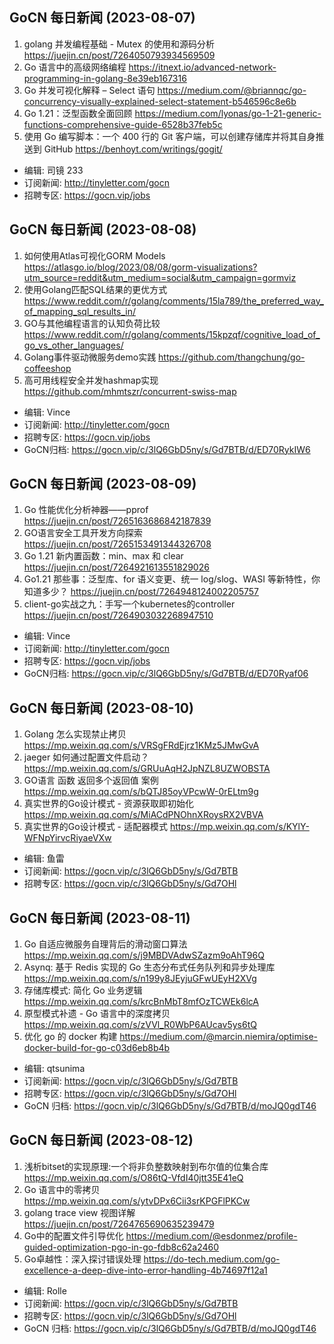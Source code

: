 ## GoCN 每日新闻 (2023-08-07)

1. golang 并发编程基础 - Mutex 的使用和源码分析 https://juejin.cn/post/7264050793934569509
2. Go 语言中的高级网络编程 https://itnext.io/advanced-network-programming-in-golang-8e39eb167316
3. Go 并发可视化解释 – Select 语句 https://medium.com/@briannqc/go-concurrency-visually-explained-select-statement-b546596c8e6b
4. Go 1.21：泛型函数全面回顾 https://medium.com/lyonas/go-1-21-generic-functions-comprehensive-guide-6528b37feb5c
5. 使用 Go 编写脚本：一个 400 行的 Git 客户端，可以创建存储库并将其自身推送到 GitHub https://benhoyt.com/writings/gogit/

- 编辑: 司镜 233
- 订阅新闻: http://tinyletter.com/gocn
- 招聘专区: https://gocn.vip/jobs

## GoCN 每日新闻 (2023-08-08)

1. 如何使用Atlas可视化GORM Models https://atlasgo.io/blog/2023/08/08/gorm-visualizations?utm_source=reddit&utm_medium=social&utm_campaign=gormviz
2. 使用Golang匹配SQL结果的更优方式 https://www.reddit.com/r/golang/comments/15la789/the_preferred_way_of_mapping_sql_results_in/
3. GO与其他编程语言的认知负荷比较 https://www.reddit.com/r/golang/comments/15kpzqf/cognitive_load_of_go_vs_other_languages/
4. Golang事件驱动微服务demo实践 https://github.com/thangchung/go-coffeeshop
5. 高可用线程安全并发hashmap实现 https://github.com/mhmtszr/concurrent-swiss-map

- 编辑: Vince
- 订阅新闻: http://tinyletter.com/gocn
- 招聘专区: https://gocn.vip/jobs
- GoCN归档: https://gocn.vip/c/3lQ6GbD5ny/s/Gd7BTB/d/ED70RykIW6

## GoCN 每日新闻 (2023-08-09)

1. Go 性能优化分析神器——pprof https://juejin.cn/post/7265163686842187839 
2. GO语言安全工具开发方向探索 https://juejin.cn/post/7265153491344326708
3. Go 1.21 新内置函数：min、max 和 clear https://juejin.cn/post/7264921613551829026
4. Go1.21 那些事：泛型库、for 语义变更、统一 log/slog、WASI 等新特性，你知道多少？ https://juejin.cn/post/7264948124002205757 
5. client-go实战之九：手写一个kubernetes的controller https://juejin.cn/post/7264903032268947510

- 编辑: Vince
- 订阅新闻: http://tinyletter.com/gocn
- 招聘专区: https://gocn.vip/jobs
- GoCN归档: https://gocn.vip/c/3lQ6GbD5ny/s/Gd7BTB/d/ED70Ryaf06


## GoCN 每日新闻 (2023-08-10)
1. Golang 怎么实现禁止拷贝 https://mp.weixin.qq.com/s/VRSgFRdEjrz1KMz5JMwGvA
2. jaeger 如何通过配置文件启动？ https://mp.weixin.qq.com/s/GRUuAqH2JpNZL8UZWOBSTA
3. GO语言 函数 返回多个返回值 案例 https://mp.weixin.qq.com/s/bQTJ85oyVPcwW-0rELtm9g
4. 真实世界的Go设计模式 - 资源获取即初始化 https://mp.weixin.qq.com/s/MiACdPNOhnXRoysRX2VBVA
5. 真实世界的Go设计模式 - 适配器模式 https://mp.weixin.qq.com/s/KYlY-WFNpYirvcRiyaeVXw


- 编辑: 鱼雷
- 订阅新闻: https://gocn.vip/c/3lQ6GbD5ny/s/Gd7BTB
- 招聘专区: https://gocn.vip/c/3lQ6GbD5ny/s/Gd7OHl


## GoCN 每日新闻 (2023-08-11)

1. Go 自适应微服务自理背后的滑动窗口算法 https://mp.weixin.qq.com/s/j9MBDVAdwSZazm9oAhT96Q
2. Asynq: 基于 Redis 实现的 Go 生态分布式任务队列和异步处理库 https://mp.weixin.qq.com/s/n199y8JEyjuGFwUEyH2XVg
3. 存储库模式: 简化 Go 业务逻辑 https://mp.weixin.qq.com/s/krcBnMbT8mfOzTCWEk6lcA
4. 原型模式补遗 - Go 语言中的深度拷贝 https://mp.weixin.qq.com/s/zVVl_R0WbP6AUcav5ys6tQ
5. 优化 go 的 docker 构建 https://medium.com/@marcin.niemira/optimise-docker-build-for-go-c03d6eb8b4b

- 编辑: qtsunima
- 订阅新闻: https://gocn.vip/c/3lQ6GbD5ny/s/Gd7BTB
- 招聘专区: https://gocn.vip/c/3lQ6GbD5ny/s/Gd7OHl
- GoCN 归档: https://gocn.vip/c/3lQ6GbD5ny/s/Gd7BTB/d/moJQ0gdT46


## GoCN 每日新闻 (2023-08-12)

1. 浅析bitset的实现原理:一个将非负整数映射到布尔值的位集合库 https://mp.weixin.qq.com/s/O86tQ-VfdI40jtt35E41eQ
2. Go 语言中的零拷贝 https://mp.weixin.qq.com/s/ytvDPx6Cii3srKPGFlPKCw
3. golang trace view 视图详解 https://juejin.cn/post/7264765690635239479
4. Go中的配置文件引导优化 https://medium.com/@esdonmez/profile-guided-optimization-pgo-in-go-fdb8c62a2460
5. Go卓越性：深入探讨错误处理 https://do-tech.medium.com/go-excellence-a-deep-dive-into-error-handling-4b74697f12a1

- 编辑: Rolle
- 订阅新闻: https://gocn.vip/c/3lQ6GbD5ny/s/Gd7BTB
- 招聘专区: https://gocn.vip/c/3lQ6GbD5ny/s/Gd7OHl
- GoCN 归档: https://gocn.vip/c/3lQ6GbD5ny/s/Gd7BTB/d/moJQ0gdT46

